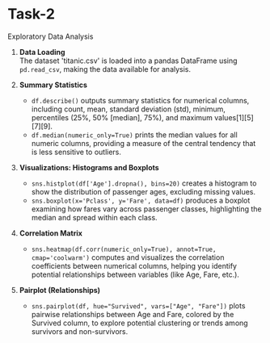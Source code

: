 # Task-2
Exploratory Data Analysis


1. **Data Loading**  
   The dataset 'titanic.csv' is loaded into a pandas DataFrame using `pd.read_csv`, making the data available for analysis.

2. **Summary Statistics**  
   - `df.describe()` outputs summary statistics for numerical columns, including count, mean, standard deviation (std), minimum, percentiles (25%, 50% [median], 75%), and maximum values[1][5][7][9].
   - `df.median(numeric_only=True)` prints the median values for all numeric columns, providing a measure of the central tendency that is less sensitive to outliers.

3. **Visualizations: Histograms and Boxplots**  
   - `sns.histplot(df['Age'].dropna(), bins=20)` creates a histogram to show the distribution of passenger ages, excluding missing values.
   - `sns.boxplot(x='Pclass', y='Fare', data=df)` produces a boxplot examining how fares vary across passenger classes, highlighting the median and spread within each class.

4. **Correlation Matrix**  
   - `sns.heatmap(df.corr(numeric_only=True), annot=True, cmap='coolwarm')` computes and visualizes the correlation coefficients between numerical columns, helping you identify potential relationships between variables (like Age, Fare, etc.).

5. **Pairplot (Relationships)**  
   - `sns.pairplot(df, hue="Survived", vars=["Age", "Fare"])` plots pairwise relationships between Age and Fare, colored by the Survived column, to explore potential clustering or trends among survivors and non-survivors.

